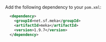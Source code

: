 Add the following dependency to your `pom.xml`:
```xml
  <dependency>
    <groupId>net.sf.meka</groupId>
    <artifactId>meka</artifactId>
    <version>1.9.7</version>
  </dependency>
```
